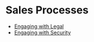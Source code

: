 # Sales Processes

- [Engaging with Legal](saleslegal.md)
- [Engaging with Security](salessecurity.md)
